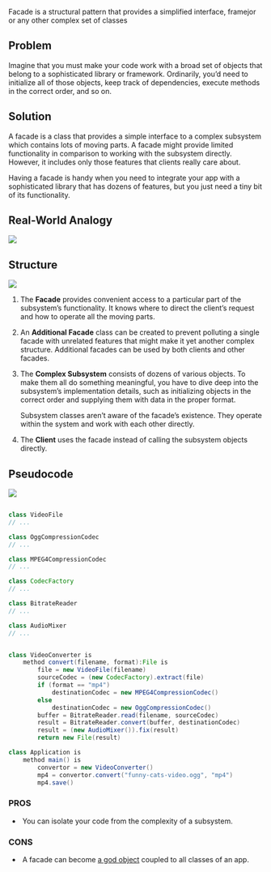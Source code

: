 
Facade is a structural pattern that provides a simplified interface, framejor or any other complex set of classes

## Problem

Imagine that you must make your code work with a broad set of objects that belong to a sophisticated library or framework. Ordinarily, you’d need to initialize all of those objects, keep track of dependencies, execute methods in the correct order, and so on.


## Solution

A facade is a class that provides a simple interface to a complex subsystem which contains lots of moving parts. A facade might provide limited functionality in comparison to working with the subsystem directly. However, it includes only those features that clients really care about.

Having a facade is handy when you need to integrate your app with a sophisticated library that has dozens of features, but you just need a tiny bit of its functionality.

## Real-World Analogy

![](https://refactoring.guru/images/patterns/diagrams/facade/live-example-en.png?id=461900f9fbacdd0ce981dcd24e121078)

## Structure

![](https://refactoring.guru/images/patterns/diagrams/facade/structure-indexed.png?id=2da06d6b850701ea15cf72f9d2642fb8)

1.  The **Facade** provides convenient access to a particular part of the subsystem’s functionality. It knows where to direct the client’s request and how to operate all the moving parts.
    
2.  An **Additional Facade** class can be created to prevent polluting a single facade with unrelated features that might make it yet another complex structure. Additional facades can be used by both clients and other facades.
    
3.  The **Complex Subsystem** consists of dozens of various objects. To make them all do something meaningful, you have to dive deep into the subsystem’s implementation details, such as initializing objects in the correct order and supplying them with data in the proper format.
    
    Subsystem classes aren’t aware of the facade’s existence. They operate within the system and work with each other directly.
    
4.  The **Client** uses the facade instead of calling the subsystem objects directly.


## Pseudocode

![](https://refactoring.guru/images/patterns/diagrams/facade/example.png?id=2249d134e3ff83819dfc19032f02eced)
```java

class VideoFile
// ...

class OggCompressionCodec
// ...

class MPEG4CompressionCodec
// ...

class CodecFactory
// ...

class BitrateReader
// ...

class AudioMixer
// ...


class VideoConverter is
    method convert(filename, format):File is
        file = new VideoFile(filename)
        sourceCodec = (new CodecFactory).extract(file)
        if (format == "mp4")
            destinationCodec = new MPEG4CompressionCodec()
        else
            destinationCodec = new OggCompressionCodec()
        buffer = BitrateReader.read(filename, sourceCodec)
        result = BitrateReader.convert(buffer, destinationCodec)
        result = (new AudioMixer()).fix(result)
        return new File(result)

class Application is
    method main() is
        convertor = new VideoConverter()
        mp4 = convertor.convert("funny-cats-video.ogg", "mp4")
        mp4.save()

```


### PROS
-    You can isolate your code from the complexity of a subsystem.

### CONS

-    A facade can become [a god object](https://refactoring.guru/antipatterns/god-object) coupled to all classes of an app.